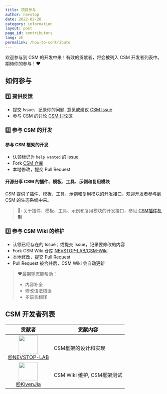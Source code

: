 ```yaml
---
title: 项目参与
author: nevstop
date: 2022-02-20
category: information
layout: post
page_id: contributors
lang: zh
permalink: /how-to-contribute
---
```


<!-- Contributors 页面(md-page[√]) - English[10%] | Chinese [100%]
- [x] 如何参与到项目中来
- [x] 项目的贡献者列表
 -->

欢迎参与到 CSM 的开发中来！有效的贡献者，将会被列入 CSM 开发者列表中。期待你的参与！:heart:

## 如何参与

### :one: 提供反馈

- 提交 Issue，记录你的问题, 意见或建议 [CSM Issue](https://github.com/NEVSTOP-LAB/Communicable-State-Machine/issues)
- 参与 CSM 的讨论 [CSM 讨论区](https://github.com/NEVSTOP-LAB/Communicable-State-Machine/discussions)

### :two: 参与 CSM 的开发

#### 参与 CSM 框架的开发

- 认领标记为 `help wanted` 的  [Issue](https://github.com/NEVSTOP-LAB/Communicable-State-Machine/issues?q=is%3Aissue+is%3Aopen+label%3A%22help+wanted%22)
- Fork [CSM 仓库](https://github.com/NEVSTOP-LAB/Communicable-State-Machine)
- 本地修改，提交 Pull Request

#### 开源分享 CSM 的插件、模板、工具、示例和复用模块

CSM 提供了插件、模板、工具、示例和复用模块的开发接口，欢迎开发者参与到 CSM 的生态系统中来。

> 🔗:
> 关于插件、模板、工具、示例和复用模块的开发接口，参见 [CSM插件机制](https://nevstop-lab.github.io/CSM-Wiki/2024-01-01-csm-plugin-system.html)
>

### :three: 参与 CSM Wiki 的维护

- 认领已经存在的 Issue；或提交 Issue，记录要修改的内容
- Fork CSM Wiki 仓库 [NEVSTOP-LAB/CSM-Wiki](https://github.com/NEVSTOP-LAB/CSM-Wiki)
- 本地修改，提交 Pull Request
- Pull Request 被合并后，CSM Wiki 会自动更新

>
> :heart:最期望您能帮助：
>
> - 内容补全
> - 修改语法错误
> - 多语言翻译
>

## CSM 开发者列表

|                                                                     贡献者                                                                     | 贡献内容                   |
|:----------------------------------------------------------------------------------------------------------------------------------------------:|------------------------|
| [<img src="https://avatars.githubusercontent.com/u/8196752?v=4"  width="60px" height="60px"><br/>@NEVSTOP-LAB](https://github.com/NEVSTOP-LAB) | CSM框架的设计和实现        |
| [<img src="https://avatars.githubusercontent.com/u/28539123?v=4"  width="60px" height="60px"><br/>@KivenJia](https://github.com/KivenJia)  | CSM Wiki 维护, CSM框架测试 |
